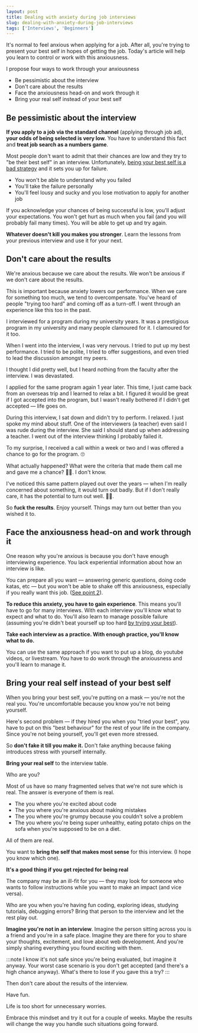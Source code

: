 ```yaml
---
layout: post
title: Dealing with anxiety during job interviews
slug: dealing-with-anxiety-during-job-interviews
tags: ['Interviews', 'Beginners']
---
```


It's normal to feel anxious when applying for a job. After all, you're trying to present your best self in hopes of getting the job. Today's article will help you learn to control or work with this anxiousness.

I propose four ways to work through your anxiousness

- Be pessimistic about the interview
- Don't care about the results
- Face the anxiousness head-on and work through it
- Bring your real self instead of your best self

<!-- more -->

## Be pessimistic about the interview

**If you apply to a job via the standard channel** (applying through job ad), **your odds of being selected is very low.** You have to understand this fact and **treat job search as a numbers game**.

Most people don't want to admit that their chances are low and they try to "be their best self" in an interview. Unfortunately, [being your best self is a bad strategy](/blog/trying-your-best/) and it sets you up for failure.

- You won't be able to understand why you failed
- You'll take the failure personally
- You'll feel lousy and sucky and you lose motivation to apply for another job

If you acknowledge your chances of being successful is low, you'll adjust your expectations. You won't get hurt as much when you fail (and you will probably fail many times). You will be able to get up and try again.

**Whatever doesn't kill you makes you stronger**. Learn the lessons from your previous interview and use it for your next.

## Don't care about the results

We're anxious because we care about the results. We won't be anxious if we don't care about the results.

This is important because anxiety lowers our performance. When we care for something too much, we tend to overcompensate. You've heard of people "trying too hard" and coming off as a turn-off. I went through an experience like this too in the past.

I interviewed for a program during my university years. It was a prestigious program in my university and many people clamoured for it. I clamoured for it too.

When I went into the interview, I was very nervous. I tried to put up my best performance. I tried to be polite, I tried to offer suggestions, and even tried to lead the discussion amongst my peers.

I thought I did pretty well, but I heard nothing from the faculty after the interview. I was devastated.

I applied for the same program again 1 year later. This time, I just came back from an overseas trip and I learned to relax a bit. I figured it would be great if I got accepted into the program, but I wasn't really bothered if I didn't get accepted — life goes on.

During this interview, I sat down and didn't try to perform. I relaxed. I just spoke my mind about stuff. One of the interviewers (a teacher) even said I was rude during the interview. She said I should stand up when addressing a teacher. I went out of the interview thinking I probably failed it.

To my surprise, I received a call within a week or two and I was offered a chance to go for the program. 🙄

What actually happened? What were the criteria that made them call me and gave me a chance? 🤷‍♂️. I don't know.

I've noticed this same pattern played out over the years — when I'm really concerned about something, it would turn out badly. But if I don't really care, it has the potential to turn out well. 🤷‍♂️.

So **fuck the results**. Enjoy yourself. Things may turn out better than you wished it to.

## Face the anxiousness head-on and work through it

One reason why you're anxious is because you don't have enough interviewing experience. You lack experiential information about how an interview is like.

You can prepare all you want — answering generic questions, doing code katas, etc — but you won't be able to shake off this anxiousness, especially if you really want this job. ([See point 2](#don%E2%80%99t-care-about-the-results)).

**To reduce this anxiety, you have to gain experience**. This means you'll have to go for many interviews. With each interview you'll know what to expect and what to do. You'll also learn to manage possible failure (assuming you're didn't beat yourself up too hard [by trying your best](/blog/trying-your-best)).

**Take each interview as a practice. With enough practice, you'll know what to do.**

You can use the same approach if you want to put up a blog, do youtube videos, or livestream. You have to do work through the anxiousness and you'll learn to manage it.

## Bring your real self instead of your best self

When you bring your best self, you're putting on a mask — you're not the real you. You're uncomfortable because you know you're not being yourself.

Here's second problem — if they hired you when you "tried your best", you have to put on this "best behaviour" for the rest of your life in the company. Since you're not being yourself, you'll get even more stressed.

So **don't fake it till you make it.** Don't fake anything because faking introduces stress with yourself internally.

**Bring your real self** to the interview table.

Who are you?

Most of us have so many fragmented selves that we're not sure which is real. The answer is everyone of them is real.

- The you where you're excited about code
- The you where you're anxious about making mistakes
- The you where you're grumpy because you couldn't solve a problem
- The you where you're being super unhealthy, eating potato chips on the sofa when you're supposed to be on a diet.

All of them are real.

You want to **bring the self that makes most sense** for this interview. (I hope you know which one).

**It's a good thing if you get rejected for being real**

The company may be an ill-fit for you — they may look for someone who wants to follow instructions while you want to make an impact (and vice versa).

Who are you when you're having fun coding, exploring ideas, studying tutorials, debugging errors? Bring that person to the interview and let the rest play out.

**Imagine you're not in an interview**. Imagine the person sitting across you is a friend and you're in a safe place. Imagine they are there for you to share your thoughts, excitement, and love about web development. And you're simply sharing everything you found exciting with them.

:::note
I know it's not safe since you're being evaluated, but imagine it anyway. Your worst case scenario is you don't get accepted (and there's a high chance anyway). What's there to lose if you gave this a try?
:::

Then don't care about the results of the interview.

Have fun.

Life is too short for unnecessary worries.

Embrace this mindset and try it out for a couple of weeks. Maybe the results will change the way you handle such situations going forward.
